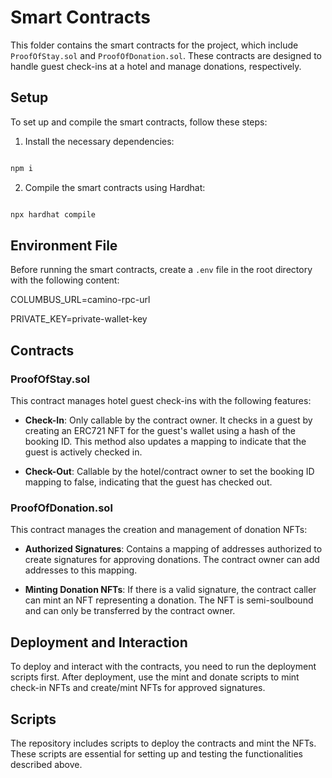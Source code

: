 # Smart Contracts

This folder contains the smart contracts for the project, which include `ProofOfStay.sol` and `ProofOfDonation.sol`. These contracts are designed to handle guest check-ins at a hotel and manage donations, respectively.

## Setup

To set up and compile the smart contracts, follow these steps:

1.  Install the necessary dependencies:

```bash

npm i

```

2.  Compile the smart contracts using Hardhat:

```bash

npx hardhat compile

```

## Environment File

Before running the smart contracts, create a `.env` file in the root directory with the following content:

COLUMBUS_URL=camino-rpc-url

PRIVATE_KEY=private-wallet-key

## Contracts

### ProofOfStay.sol

This contract manages hotel guest check-ins with the following features:

- **Check-In**: Only callable by the contract owner. It checks in a guest by creating an ERC721 NFT for the guest's wallet using a hash of the booking ID. This method also updates a mapping to indicate that the guest is actively checked in.

- **Check-Out**: Callable by the hotel/contract owner to set the booking ID mapping to false, indicating that the guest has checked out.

### ProofOfDonation.sol

This contract manages the creation and management of donation NFTs:

- **Authorized Signatures**: Contains a mapping of addresses authorized to create signatures for approving donations. The contract owner can add addresses to this mapping.

- **Minting Donation NFTs**: If there is a valid signature, the contract caller can mint an NFT representing a donation. The NFT is semi-soulbound and can only be transferred by the contract owner.

## Deployment and Interaction

To deploy and interact with the contracts, you need to run the deployment scripts first. After deployment, use the mint and donate scripts to mint check-in NFTs and create/mint NFTs for approved signatures.

## Scripts

The repository includes scripts to deploy the contracts and mint the NFTs. These scripts are essential for setting up and testing the functionalities described above.